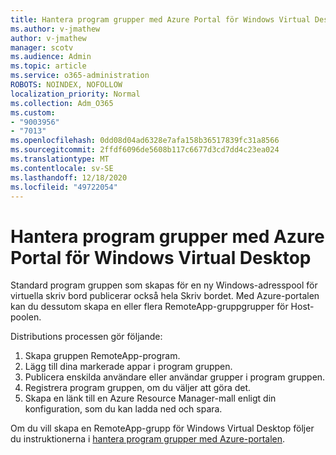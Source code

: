 ```yaml
---
title: Hantera program grupper med Azure Portal för Windows Virtual Desktop
ms.author: v-jmathew
author: v-jmathew
manager: scotv
ms.audience: Admin
ms.topic: article
ms.service: o365-administration
ROBOTS: NOINDEX, NOFOLLOW
localization_priority: Normal
ms.collection: Adm_O365
ms.custom:
- "9003956"
- "7013"
ms.openlocfilehash: 0dd08d04ad6328e7afa158b36517839fc31a8566
ms.sourcegitcommit: 2ffdf6096de5608b117c6677d3cd7dd4c23ea024
ms.translationtype: MT
ms.contentlocale: sv-SE
ms.lasthandoff: 12/18/2020
ms.locfileid: "49722054"
---
```

# <a name="manage-app-groups-by-using-the-azure-portal-for-windows-virtual-desktop"></a>Hantera program grupper med Azure Portal för Windows Virtual Desktop

Standard program gruppen som skapas för en ny Windows-adresspool för virtuella skriv bord publicerar också hela Skriv bordet. Med Azure-portalen kan du dessutom skapa en eller flera RemoteApp-gruppgrupper för Host-poolen.

Distributions processen gör följande:

1. Skapa gruppen RemoteApp-program.
2. Lägg till dina markerade appar i program gruppen.
3. Publicera enskilda användare eller användar grupper i program gruppen.
4. Registrera program gruppen, om du väljer att göra det.
5. Skapa en länk till en Azure Resource Manager-mall enligt din konfiguration, som du kan ladda ned och spara.

Om du vill skapa en RemoteApp-grupp för Windows Virtual Desktop följer du instruktionerna i [hantera program grupper med Azure-portalen](https://go.microsoft.com/fwlink/?linkid=2129550).
